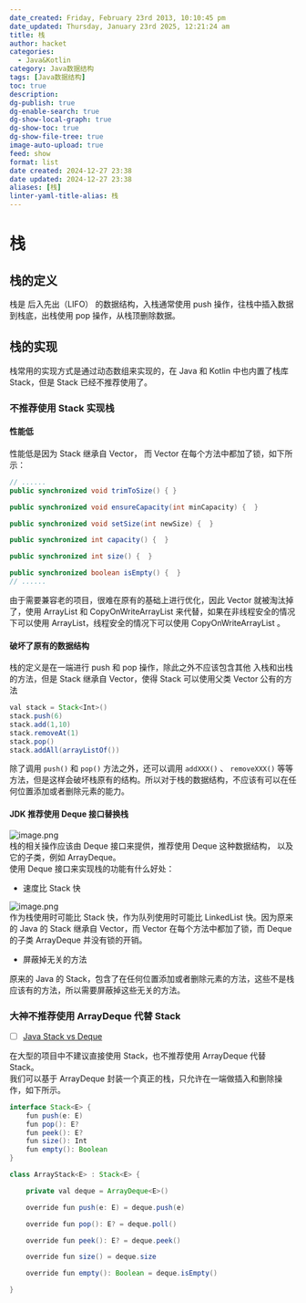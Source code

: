 ```yaml
---
date_created: Friday, February 23rd 2013, 10:10:45 pm
date_updated: Thursday, January 23rd 2025, 12:21:24 am
title: 栈
author: hacket
categories:
  - Java&Kotlin
category: Java数据结构
tags: [Java数据结构]
toc: true
description: 
dg-publish: true
dg-enable-search: true
dg-show-local-graph: true
dg-show-toc: true
dg-show-file-tree: true
image-auto-upload: true
feed: show
format: list
date created: 2024-12-27 23:38
date updated: 2024-12-27 23:38
aliases: [栈]
linter-yaml-title-alias: 栈
---
```


# 栈

## 栈的定义

栈是 后入先出（LIFO） 的数据结构，入栈通常使用 push 操作，往栈中插入数据到栈底，出栈使用 pop 操作，从栈顶删除数据。

## 栈的实现

栈常用的实现方式是通过动态数组来实现的，在 Java 和 Kotlin 中也内置了栈库 Stack，但是 Stack 已经不推荐使用了。

### 不推荐使用 Stack 实现栈

#### 性能低

性能低是因为 Stack 继承自 Vector， 而 Vector 在每个方法中都加了锁，如下所示：

```java
// ......
public synchronized void trimToSize() { }

public synchronized void ensureCapacity(int minCapacity) {  }

public synchronized void setSize(int newSize) {  }

public synchronized int capacity() {  }

public synchronized int size() {  }

public synchronized boolean isEmpty() {  }
// ......
```

由于需要兼容老的项目，很难在原有的基础上进行优化，因此 Vector 就被淘汰掉了，使用 ArrayList 和 CopyOnWriteArrayList 来代替，如果在非线程安全的情况下可以使用 ArrayList，线程安全的情况下可以使用 CopyOnWriteArrayList 。

#### 破坏了原有的数据结构

栈的定义是在一端进行 push 和 pop 操作，除此之外不应该包含其他 入栈和出栈 的方法，但是 Stack 继承自 Vector，使得 Stack 可以使用父类 Vector 公有的方法

```java
val stack = Stack<Int>()
stack.push(6)
stack.add(1,10)
stack.removeAt(1)
stack.pop()
stack.addAll(arrayListOf())
```

除了调用 `push()` 和 `pop()` 方法之外，还可以调用 `addXXX()` 、 `removeXXX()` 等等方法，但是这样会破坏栈原有的结构。所以对于栈的数据结构，不应该有可以在任何位置添加或者删除元素的能力。

#### JDK 推荐使用 Deque 接口替换栈

![image.png](https://cdn.nlark.com/yuque/0/2023/png/694278/1699165472682-c16e2416-cfa4-4598-a1f9-a441e6aaa45d.png#averageHue=%232b2b2b&clientId=u4e8b7d21-ad0c-4&from=paste&height=279&id=ue8a809cf&originHeight=558&originWidth=1380&originalType=binary&ratio=2&rotation=0&showTitle=false&size=112451&status=done&style=none&taskId=u602c51c6-49db-4206-bf4d-f345ff0cbb4&title=&width=690)<br />栈的相关操作应该由 Deque 接口来提供，推荐使用 Deque 这种数据结构， 以及它的子类，例如 ArrayDeque。<br />使用 Deque 接口来实现栈的功能有什么好处：

- 速度比 Stack 快

![image.png](https://cdn.nlark.com/yuque/0/2023/png/694278/1699165569204-78bdfaa5-5abc-4a6a-9774-87c7f2fd386e.png#averageHue=%232b2b2b&clientId=u4e8b7d21-ad0c-4&from=paste&height=515&id=uc26b4dfb&originHeight=1030&originWidth=1442&originalType=binary&ratio=2&rotation=0&showTitle=false&size=258864&status=done&style=none&taskId=ufb268157-3500-4bea-a436-b5c3afd6e7a&title=&width=721)<br />作为栈使用时可能比 Stack 快，作为队列使用时可能比 LinkedList 快。因为原来的 Java 的 Stack 继承自 Vector，而 Vector 在每个方法中都加了锁，而 Deque 的子类 ArrayDeque 并没有锁的开销。

- 屏蔽掉无关的方法

原来的 Java 的 Stack，包含了在任何位置添加或者删除元素的方法，这些不是栈应该有的方法，所以需要屏蔽掉这些无关的方法。

### 大神不推荐使用 ArrayDeque 代替 Stack

- [ ] [Java Stack vs Deque](http://baddotrobot.com/blog/2013/01/10/stack-vs-deque/)

在大型的项目中不建议直接使用 Stack，也不推荐使用 ArrayDeque 代替 Stack。<br />我们可以基于 ArrayDeque 封装一个真正的栈，只允许在一端做插入和删除操作，如下所示。

```java
interface Stack<E> {
    fun push(e: E)
    fun pop(): E?
    fun peek(): E?
    fun size(): Int
    fun empty(): Boolean
}

class ArrayStack<E> : Stack<E> {

    private val deque = ArrayDeque<E>()

    override fun push(e: E) = deque.push(e)

    override fun pop(): E? = deque.poll()

    override fun peek(): E? = deque.peek()

    override fun size() = deque.size

    override fun empty(): Boolean = deque.isEmpty()

}
```
